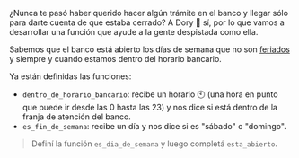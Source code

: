 ¿Nunca te pasó haber querido hacer algún trámite en el banco y llegar sólo para darte cuenta de que estaba cerrado? A Dory :tropical_fish: sí, por lo que vamos a desarrollar una función que ayude a la gente despistada como ella.

Sabemos que el banco está abierto los días de semana que no son [feriados](https://es.wikipedia.org/wiki/D%C3%ADa_festivo) y siempre y cuando estamos dentro del horario bancario.

Ya están definidas las funciones:

* `dentro_de_horario_bancario`: recibe un horario :clock10: (una hora en punto que puede ir desde las 0 hasta las 23) y nos dice si está dentro de la franja de atención del banco. 
* `es_fin_de_semana`: recibe un día y nos dice si es "sábado" o "domingo".

> Definí la función `es_dia_de_semana` y luego completá `esta_abierto`.
